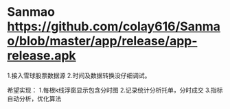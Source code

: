 # Sanmao    https://github.com/colay616/Sanmao/blob/master/app/release/app-release.apk
1.接入雪球股票数据源
2.时间及数据转换没仔细调试。

希望实现：
1.每根k线浮窗显示包含分时图
2.记录统计分析托单，分时成交
3.指标自动分析，优化算法
